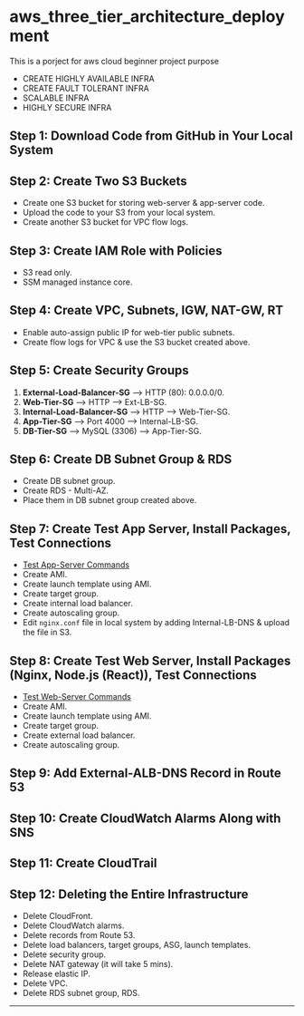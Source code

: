 # aws_three_tier_architecture_deployment
This is a porject for aws cloud beginner
project purpose
- CREATE HIGHLY AVAILABLE INFRA
- CREATE FAULT TOLERANT INFRA
- SCALABLE INFRA
- HIGHLY SECURE INFRA



## Step 1: Download Code from GitHub in Your Local System

## Step 2: Create Two S3 Buckets
- Create one S3 bucket for storing web-server & app-server code.
- Upload the code to your S3 from your local system.
- Create another S3 bucket for VPC flow logs.

## Step 3: Create IAM Role with Policies
- S3 read only.
- SSM managed instance core.

## Step 4: Create VPC, Subnets, IGW, NAT-GW, RT
- Enable auto-assign public IP for web-tier public subnets.
- Create flow logs for VPC & use the S3 bucket created above.

## Step 5: Create Security Groups
1. **External-Load-Balancer-SG** --> HTTP (80): 0.0.0.0/0.
2. **Web-Tier-SG** --> HTTP --> Ext-LB-SG.
3. **Internal-Load-Balancer-SG** --> HTTP --> Web-Tier-SG.
4. **App-Tier-SG** --> Port 4000 --> Internal-LB-SG.
5. **DB-Tier-SG** --> MySQL (3306) --> App-Tier-SG.

## Step 6: Create DB Subnet Group & RDS
- Create DB subnet group.
- Create RDS - Multi-AZ.
- Place them in DB subnet group created above.

## Step 7: Create Test App Server, Install Packages, Test Connections
- [Test App-Server Commands](https://github.com/anirudhsom123/aws_three_tier_architecture_deployment/blob/main/app-server-commands)
- Create AMI.
- Create launch template using AMI.
- Create target group.
- Create internal load balancer.
- Create autoscaling group.
- Edit `nginx.conf` file in local system by adding Internal-LB-DNS & upload the file in S3.

## Step 8: Create Test Web Server, Install Packages (Nginx, Node.js (React)), Test Connections
- [Test Web-Server Commands](https://github.com/anirudhsom123/aws_three_tier_architecture_deployment/blob/main/web-server-commands)
- Create AMI.
- Create launch template using AMI.
- Create target group.
- Create external load balancer.
- Create autoscaling group.



## Step 9: Add External-ALB-DNS Record in Route 53

## Step 10: Create CloudWatch Alarms Along with SNS

## Step 11: Create CloudTrail

## Step 12: Deleting the Entire Infrastructure
- Delete CloudFront.
- Delete CloudWatch alarms.
- Delete records from Route 53.
- Delete load balancers, target groups, ASG, launch templates.
- Delete security group.
- Delete NAT gateway (it will take 5 mins).
- Release elastic IP.
- Delete VPC.
- Delete RDS subnet group, RDS.

---
